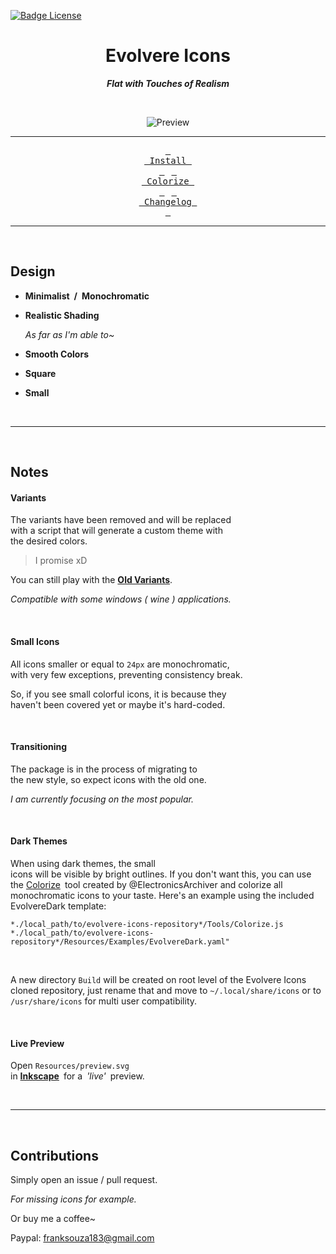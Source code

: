 [![Badge License]][License]

<div align = center>

# Evolvere Icons

***Flat with Touches of Realism***

<br>

![Preview]

</div>

---

<div align = center>

[<kbd> <br> Install <br> </kbd>][Install] 
[<kbd> <br> Colorize <br> </kbd>][Colorize] 
[<kbd> <br> Changelog <br> </kbd>][Changelog]

</div>

---

<br>

## Design

- **Minimalist / Monochromatic**

- **Realistic Shading**

  *As far as I'm able to~*
  
- **Smooth Colors**

- **Square**

- **Small**

<br>

---

<br>

## Notes

#### Variants

The variants have been removed and will be replaced <br>
with a script that will generate a custom theme with <br>
the desired colors.

> I promise xD


You can still play with the **[Old Variants]**.

*Compatible with some windows ( wine ) applications.*

<br>

#### Small Icons

All icons smaller or equal to `24px` are monochromatic, <br>with very few exceptions, preventing consistency break.

So, if you see small colorful icons, it is because they <br>
haven't been covered yet or maybe it's hard-coded.

<br>

#### Transitioning

The package is in the process of migrating to <br>
the new style, so expect icons with the old one.

*I am currently focusing on the most popular.*

<br>

#### Dark Themes

When using dark themes, the small <br>
icons will be visible by bright outlines.
If you don't want this, you can use the [Colorize][Colorize] tool created by @ElectronicsArchiver and colorize all monochromatic icons to your taste. Here's an example using the included EvolvereDark template:

```*./local_path/to/evolvere-icons-repository*/Tools/Colorize.js *./local_path/to/evolvere-icons-repository*/Resources/Examples/EvolvereDark.yaml"```

<br>

A new directory `Build` will be created on root level of the Evolvere Icons cloned repository, just rename that and move to `~/.local/share/icons` or to `/usr/share/icons` for multi user compatibility.

<br>

#### Live Preview

Open `Resources/preview.svg` <br>
in **[Inkscape]** for a *'live'* preview.

<br>

---

<br>

## Contributions

Simply open an issue / pull request.

*For missing icons for example.*

Or buy me a coffee~

Paypal: franksouza183@gmail.com

<!----------------------------------------------------------------------------->

[Badge License]: https://licensebuttons.net/l/by-sa/4.0/80x15.png

[Preview]: Resources/preview.png 'Preview of the Evolvere Icons set'

[Inkscape]: https://inkscape.org/

[Old Variants]: https://github.com/franksouza183/EvolvereSuit

[Changelog]: Documentation/Changelog.md
[Colorize]: Documentation/Colorize/Usage.md
[Install]: Documentation/Installation.md
[License]: LICENSE
